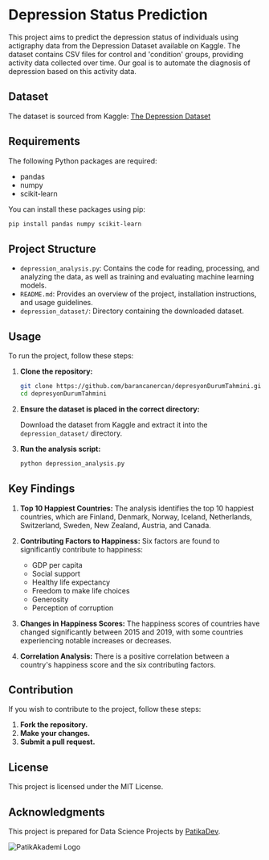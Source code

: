 
# Depression Status Prediction

This project aims to predict the depression status of individuals using actigraphy data from the Depression Dataset available on Kaggle. The dataset contains CSV files for control and 'condition' groups, providing activity data collected over time. Our goal is to automate the diagnosis of depression based on this activity data.

## Dataset

The dataset is sourced from Kaggle: [The Depression Dataset](https://www.kaggle.com/datasets/arashnic/the-depression-dataset)

## Requirements

The following Python packages are required:

- pandas
- numpy
- scikit-learn

You can install these packages using pip:

```sh
pip install pandas numpy scikit-learn
```

## Project Structure

- `depression_analysis.py`: Contains the code for reading, processing, and analyzing the data, as well as training and evaluating machine learning models.
- `README.md`: Provides an overview of the project, installation instructions, and usage guidelines.
- `depression_dataset/`: Directory containing the downloaded dataset.

## Usage

To run the project, follow these steps:

1. **Clone the repository:**

    ```sh
    git clone https://github.com/barancanercan/depresyonDurumTahmini.git
    cd depresyonDurumTahmini
    ```

2. **Ensure the dataset is placed in the correct directory:**

    Download the dataset from Kaggle and extract it into the `depression_dataset/` directory.

3. **Run the analysis script:**

    ```sh
    python depression_analysis.py
    ```

## Key Findings

1. **Top 10 Happiest Countries:**
    The analysis identifies the top 10 happiest countries, which are Finland, Denmark, Norway, Iceland, Netherlands, Switzerland, Sweden, New Zealand, Austria, and Canada.

2. **Contributing Factors to Happiness:**
    Six factors are found to significantly contribute to happiness:
    - GDP per capita
    - Social support
    - Healthy life expectancy
    - Freedom to make life choices
    - Generosity
    - Perception of corruption

3. **Changes in Happiness Scores:**
    The happiness scores of countries have changed significantly between 2015 and 2019, with some countries experiencing notable increases or decreases.

4. **Correlation Analysis:**
    There is a positive correlation between a country's happiness score and the six contributing factors.

## Contribution

If you wish to contribute to the project, follow these steps:

1. **Fork the repository.**
2. **Make your changes.**
3. **Submit a pull request.**

## License

This project is licensed under the MIT License.

## Acknowledgments

This project is prepared for Data Science Projects by [PatikaDev](https://www.patika.dev/).

![PatikAkademi Logo](https://global-uploads.webflow.com/6097e0eca1e875de53031ff6/6241a5ec363584013b7b1857_Patika%20logo%20(2).png)
